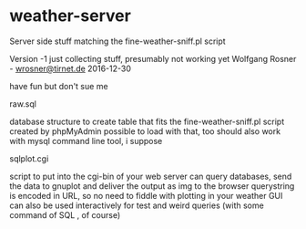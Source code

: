 # weather-server
Server side stuff matching the fine-weather-sniff.pl script

Version -1
just collecting stuff, presumably not working yet
Wolfgang Rosner - wrosner@tirnet.de
2016-12-30

have fun but don't sue me


raw.sql

database structure to create table that fits the  fine-weather-sniff.pl script
created by phpMyAdmin
possible to load with that, too
should also work with mysql command line tool, i suppose


sqlplot.cgi

script to put into the cgi-bin of your web server
can query databases, send the data to gnuplot and deliver the output as img to the browser
querystring is encoded in URL, so no need to fiddle with plotting in your weather GUI
can also be used interactively for test and weird queries (with some command of SQL , of course)




